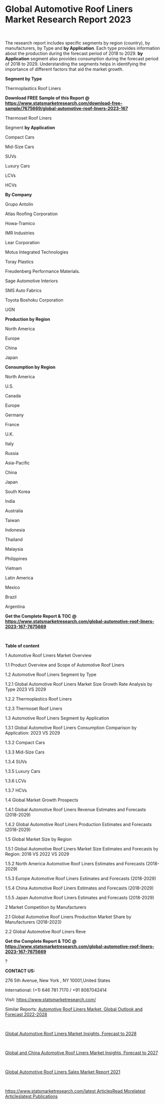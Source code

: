 <h1>Global Automotive Roof Liners Market Research Report 2023</h1><br/><p>The research report includes specific segments by region (country), by manufacturers, by Type and <strong>by Application</strong>. Each type provides information about the production during the forecast period of 2018 to 2029. <strong>by Application</strong> segment also provides consumption during the forecast period of 2018 to 2029. Understanding the segments helps in identifying the importance of different factors that aid the market growth.</p>
 
 
 
 <p><strong>Segment by Type</strong></p>
 
 
 
 <p>Thermoplastics Roof Liners</p>
 
 
 
 <p><strong>Download FREE Sample of this Report @ <a href="https://www.statsmarketresearch.com/download-free-sample/7675669/global-automotive-roof-liners-2023-167">https://www.statsmarketresearch.com/download-free-sample/7675669/global-automotive-roof-liners-2023-167</a></strong></p>
 
 
 
 <p>Thermoset Roof Liners</p>
 
 
 
 <p>Segment <strong>by Application</strong></p>
 
 
 
 <p>Compact Cars</p>
 
 
 
 <p>Mid-Size Cars</p>
 
 
 
 <p>SUVs</p>
 
 
 
 <p>Luxury Cars</p>
 
 
 
 <p>LCVs</p>
 
 
 
 <p>HCVs</p>
 
 
 
 <p><strong>By Company</strong></p>
 
 
 
 <p>Grupo Antolin</p>
 
 
 
 <p>Atlas Roofing Corporation</p>
 
 
 
 <p>Howa-Tramico</p>
 
 
 
 <p>IMR Industries</p>
 
 
 
 <p>Lear Corporation</p>
 
 
 
 <p>Motus Integrated Technologies</p>
 
 
 
 <p>Toray Plastics</p>
 
 
 
 <p>Freudenberg Performance Materials.</p>
 
 
 
 <p>Sage Automotive Interiors</p>
 
 
 
 <p>SMS Auto Fabrics</p>
 
 
 
 <p>Toyota Boshoku Corporation</p>
 
 
 
 <p>UGN</p>
 
 
 
 <p><strong>Production by Region</strong></p>
 
 
 
 <p>North America</p>
 
 
 
 <p>Europe</p>
 
 
 
 <p>China</p>
 
 
 
 <p>Japan</p>
 
 
 
 <p><strong>Consumption by Region</strong></p>
 
 
 
 <p>North America</p>
 
 
 
 <p>U.S.</p>
 
 
 
 <p>Canada</p>
 
 
 
 <p>Europe</p>
 
 
 
 <p>Germany</p>
 
 
 
 <p>France</p>
 
 
 
 <p>U.K.</p>
 
 
 
 <p>Italy</p>
 
 
 
 <p>Russia</p>
 
 
 
 <p>Asia-Pacific</p>
 
 
 
 <p>China</p>
 
 
 
 <p>Japan</p>
 
 
 
 <p>South Korea</p>
 
 
 
 <p>India</p>
 
 
 
 <p>Australia</p>
 
 
 
 <p>Taiwan</p>
 
 
 
 <p>Indonesia</p>
 
 
 
 <p>Thailand</p>
 
 
 
 <p>Malaysia</p>
 
 
 
 <p>Philippines</p>
 
 
 
 <p>Vietnam</p>
 
 
 
 <p>Latin America</p>
 
 
 
 <p>Mexico</p>
 
 
 
 <p>Brazil</p>
 
 
 
 <p>Argentina</p>
 
 
 
 <div><b>Get the Complete Report & TOC @ <a href="https://www.statsmarketresearch.com/global-automotive-roof-liners-2023-167-7675669">https://www.statsmarketresearch.com/global-automotive-roof-liners-2023-167-7675669</a></b></div>
 
 
 
 <p><br />
 
 <b>Table of content</b></p>
 
 
 
 <p>1 Automotive Roof Liners Market Overview<br />
 
 1.1 Product Overview and Scope of Automotive Roof Liners<br />
 
 1.2 Automotive Roof Liners Segment by Type<br />
 
 1.2.1 Global Automotive Roof Liners Market Size Growth Rate Analysis by Type 2023 VS 2029<br />
 
 1.2.2 Thermoplastics Roof Liners<br />
 
 1.2.3 Thermoset Roof Liners<br />
 
 1.3 Automotive Roof Liners Segment by Application<br />
 
 1.3.1 Global Automotive Roof Liners Consumption Comparison by Application: 2023 VS 2029<br />
 
 1.3.2 Compact Cars<br />
 
 1.3.3 Mid-Size Cars<br />
 
 1.3.4 SUVs<br />
 
 1.3.5 Luxury Cars<br />
 
 1.3.6 LCVs<br />
 
 1.3.7 HCVs<br />
 
 1.4 Global Market Growth Prospects<br />
 
 1.4.1 Global Automotive Roof Liners Revenue Estimates and Forecasts (2018-2029)<br />
 
 1.4.2 Global Automotive Roof Liners Production Estimates and Forecasts (2018-2029)<br />
 
 1.5 Global Market Size by Region<br />
 
 1.5.1 Global Automotive Roof Liners Market Size Estimates and Forecasts by Region: 2018 VS 2022 VS 2029<br />
 
 1.5.2 North America Automotive Roof Liners Estimates and Forecasts (2018-2029)<br />
 
 1.5.3 Europe Automotive Roof Liners Estimates and Forecasts (2018-2029)<br />
 
 1.5.4 China Automotive Roof Liners Estimates and Forecasts (2018-2029)<br />
 
 1.5.5 Japan Automotive Roof Liners Estimates and Forecasts (2018-2029)<br />
 
 2 Market Competition by Manufacturers<br />
 
 2.1 Global Automotive Roof Liners Production Market Share by Manufacturers (2018-2023)<br />
 
 2.2 Global Automotive Roof Liners Reve</p>
 
 
 
 <div><b>Get the Complete Report & TOC @ <a href="https://www.statsmarketresearch.com/global-automotive-roof-liners-2023-167-7675669">https://www.statsmarketresearch.com/global-automotive-roof-liners-2023-167-7675669</a></b></div>
 
 
 
 <p>? </p>
 
 
 
 <p><b>CONTACT US:</b><br />
 
 276 5th Avenue, New York , NY 10001,United States<br />
 
 International: (+1) 646 781 7170 / +91 8087042414<br />
 
 Visit: <a href="https://www.statsmarketresearch.com/">https://www.statsmarketresearch.com/</a><br />
 
 Similar Reports: <a href="https://www.statsmarketresearch.com/global-automotive-roof-liners-2023-167-7675669">Automotive Roof Liners Market, Global Outlook and Forecast 2022-2028</a><br />
 
 <br />
 
 <a href="https://www.statsmarketresearch.com/global-automotive-roof-liners-2023-167-7675669">Global Automotive Roof Liners Market Insights, Forecast to 2028</a><br />
 
 <br />
 
 <a href="https://www.statsmarketresearch.com/global-automotive-roof-liners-2023-167-7675669">Global and China Automotive Roof Liners Market Insights, Forecast to 2027</a><br />
 
 <br />
 
 <a href="https://www.statsmarketresearch.com/global-automotive-roof-liners-2023-167-7675669">Global Automotive Roof Liners Sales Market Report 2021</a><br />
 
 <br />
 
 <a href="https://gyeongbokgung.com">https://www.statsmarketresearch.com/</a><a href="https://hallyeomaritime.com">latest Articles</a><a href="https://jingwansa.com">Read More</a><a href="https://nguoiviet.jp/">latest Articles</a><a href="https://www.intelmarketresearch.com/">latest Publications</a></p>
